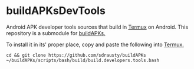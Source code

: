 # buildAPKsDevTools
Android APK developer tools sources that build in [Termux](https://github.com/termux) on Android. This repository is a submodule for [buildAPKs.](https://github.com/sdrausty/buildAPKs)

To install it in its' proper place, copy and paste the following into [Termux.](https://github.com/termux)
```
cd && git clone https://github.com/sdrausty/buildAPKs
~/buildAPKs/scripts/bash/build/build.developers.tools.bash

```
